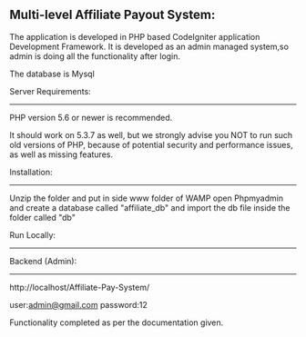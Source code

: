 Multi-level Affiliate Payout System:
------------------------------------

The application is developed in  PHP based CodeIgniter application Development Framework.
It is developed as an admin managed system,so admin is doing all the functionality after login.

The database is Mysql 

Server Requirements:
*******************
PHP version 5.6 or newer is recommended.

It should work on 5.3.7 as well, but we strongly advise you NOT to run
such old versions of PHP, because of potential security and performance
issues, as well as missing features.


Installation:
*****************

Unzip the folder and put in side www folder of WAMP
open Phpmyadmin and create a database called  "affiliate_db" and import the db file inside the folder called "db"

Run Locally:
*************

Backend (Admin):
*****************

http://localhost/Affiliate-Pay-System/


user:admin@gmail.com
password:12

Functionality completed as per the documentation given.
